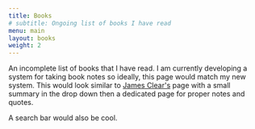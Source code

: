 ```yaml
---
title: Books
# subtitle: Ongoing list of books I have read
menu: main
layout: books
weight: 2
---
```


An incomplete list of books that I have read. I am currently developing a system for taking book notes so ideally, this page would match my new system. This would look similar to [James Clear's](https://jamesclear.com/book-summaries) page with a small summary in the drop down then a dedicated page for proper notes and quotes.

A search bar would also be cool.
